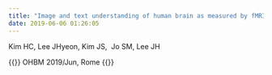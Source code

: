 ```yaml
---
title: "Image and text understanding of human brain as measured by fMRI using deep neural network"
date: 2019-06-06 01:26:05
---
```


Kim HC, Lee JHyeon, Kim JS,  Jo SM, Lee JH
    
{{<format bright-green>}}
OHBM 2019/Jun, Rome 
{{</format>}}